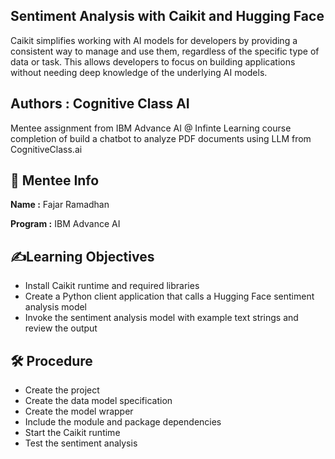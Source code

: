 ## Sentiment Analysis with Caikit and Hugging Face

Caikit simplifies working with AI models for developers by providing a consistent way to manage and use them, regardless of the specific type of data or task. This allows developers to focus on building applications without needing deep knowledge of the underlying AI models.

## Authors : Cognitive Class AI

Mentee assignment from IBM Advance AI @ Infinte Learning course completion of build a chatbot to analyze PDF documents using LLM from CognitiveClass.ai

## 🚀 Mentee Info

**Name :** Fajar Ramadhan

**Program :** IBM Advance AI

## ✍️Learning Objectives

*  Install Caikit runtime and required libraries
*  Create a Python client application that calls a Hugging Face sentiment analysis model
*  Invoke the sentiment analysis model with example text strings and review the output

##   🛠 Procedure

*  Create the project
*  Create the data model specification
*  Create the model wrapper
*  Include the module and package dependencies
*  Start the Caikit runtime
*  Test the sentiment analysis
